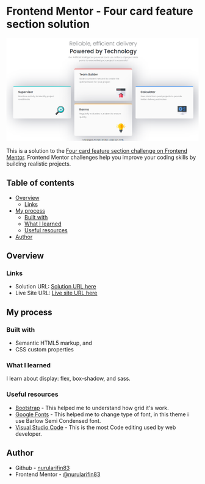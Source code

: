 # Frontend Mentor - Four card feature section solution

![Design preview for the Four card feature section challenge on Frontend Mentor](https://raw.githubusercontent.com/nurularifin83/Four-card-feature-section/main/feature-image.png)

This is a solution to the [Four card feature section challenge on Frontend Mentor](). Frontend Mentor challenges help you improve your coding skills by building realistic projects.

## Table of contents

- [Overview](#overview)
    - [Links](#links)
- [My process](#my-process)
    - [Built with](#built-with)
    - [What I learned](#what-i-learned)
    - [Useful resources](#useful-resources)
- [Author](#author)

## Overview

### Links

- Solution URL: [Solution URL here]()
- Live Site URL: [Live site URL here](https://nurularifin83.github.io/Four-card-feature-section/)

## My process

### Built with

- Semantic HTML5 markup, and
- CSS custom properties

### What I learned

I learn about display: flex, box-shadow, and sass.

### Useful resources

- [Bootstrap](https://getbootstrap.com/docs/4.0/layout/grid/) - This helped me to understand how grid it's work.
- [Google Fonts](https://fonts.google.com/) - This helped me to change type of font, in this theme i use Barlow Semi Condensed font.
- [Visual Studio Code](https://code.visualstudio.com/) - This is the most Code editing used by web developer.

## Author

- Github - [nurularifin83](https://github.com/nurularifin83)
- Frontend Mentor - [@nurularifin83](https://www.frontendmentor.io/profile/nurularifin83)
